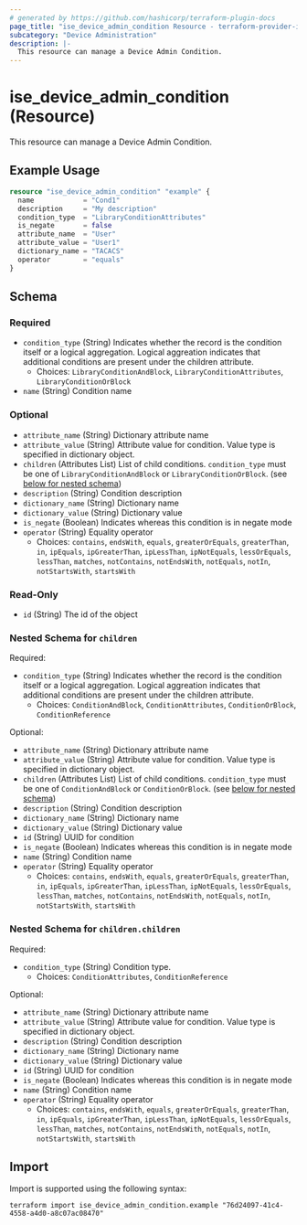 ```yaml
---
# generated by https://github.com/hashicorp/terraform-plugin-docs
page_title: "ise_device_admin_condition Resource - terraform-provider-ise"
subcategory: "Device Administration"
description: |-
  This resource can manage a Device Admin Condition.
---
```


# ise_device_admin_condition (Resource)

This resource can manage a Device Admin Condition.

## Example Usage

```terraform
resource "ise_device_admin_condition" "example" {
  name            = "Cond1"
  description     = "My description"
  condition_type  = "LibraryConditionAttributes"
  is_negate       = false
  attribute_name  = "User"
  attribute_value = "User1"
  dictionary_name = "TACACS"
  operator        = "equals"
}
```

<!-- schema generated by tfplugindocs -->
## Schema

### Required

- `condition_type` (String) Indicates whether the record is the condition itself or a logical aggregation. Logical aggreation indicates that additional conditions are present under the children attribute.
  - Choices: `LibraryConditionAndBlock`, `LibraryConditionAttributes`, `LibraryConditionOrBlock`
- `name` (String) Condition name

### Optional

- `attribute_name` (String) Dictionary attribute name
- `attribute_value` (String) Attribute value for condition. Value type is specified in dictionary object.
- `children` (Attributes List) List of child conditions. `condition_type` must be one of `LibraryConditionAndBlock` or `LibraryConditionOrBlock`. (see [below for nested schema](#nestedatt--children))
- `description` (String) Condition description
- `dictionary_name` (String) Dictionary name
- `dictionary_value` (String) Dictionary value
- `is_negate` (Boolean) Indicates whereas this condition is in negate mode
- `operator` (String) Equality operator
  - Choices: `contains`, `endsWith`, `equals`, `greaterOrEquals`, `greaterThan`, `in`, `ipEquals`, `ipGreaterThan`, `ipLessThan`, `ipNotEquals`, `lessOrEquals`, `lessThan`, `matches`, `notContains`, `notEndsWith`, `notEquals`, `notIn`, `notStartsWith`, `startsWith`

### Read-Only

- `id` (String) The id of the object

<a id="nestedatt--children"></a>
### Nested Schema for `children`

Required:

- `condition_type` (String) Indicates whether the record is the condition itself or a logical aggregation. Logical aggreation indicates that additional conditions are present under the children attribute.
  - Choices: `ConditionAndBlock`, `ConditionAttributes`, `ConditionOrBlock`, `ConditionReference`

Optional:

- `attribute_name` (String) Dictionary attribute name
- `attribute_value` (String) Attribute value for condition. Value type is specified in dictionary object.
- `children` (Attributes List) List of child conditions. `condition_type` must be one of `ConditionAndBlock` or `ConditionOrBlock`. (see [below for nested schema](#nestedatt--children--children))
- `description` (String) Condition description
- `dictionary_name` (String) Dictionary name
- `dictionary_value` (String) Dictionary value
- `id` (String) UUID for condition
- `is_negate` (Boolean) Indicates whereas this condition is in negate mode
- `name` (String) Condition name
- `operator` (String) Equality operator
  - Choices: `contains`, `endsWith`, `equals`, `greaterOrEquals`, `greaterThan`, `in`, `ipEquals`, `ipGreaterThan`, `ipLessThan`, `ipNotEquals`, `lessOrEquals`, `lessThan`, `matches`, `notContains`, `notEndsWith`, `notEquals`, `notIn`, `notStartsWith`, `startsWith`

<a id="nestedatt--children--children"></a>
### Nested Schema for `children.children`

Required:

- `condition_type` (String) Condition type.
  - Choices: `ConditionAttributes`, `ConditionReference`

Optional:

- `attribute_name` (String) Dictionary attribute name
- `attribute_value` (String) Attribute value for condition. Value type is specified in dictionary object.
- `description` (String) Condition description
- `dictionary_name` (String) Dictionary name
- `dictionary_value` (String) Dictionary value
- `id` (String) UUID for condition
- `is_negate` (Boolean) Indicates whereas this condition is in negate mode
- `name` (String) Condition name
- `operator` (String) Equality operator
  - Choices: `contains`, `endsWith`, `equals`, `greaterOrEquals`, `greaterThan`, `in`, `ipEquals`, `ipGreaterThan`, `ipLessThan`, `ipNotEquals`, `lessOrEquals`, `lessThan`, `matches`, `notContains`, `notEndsWith`, `notEquals`, `notIn`, `notStartsWith`, `startsWith`

## Import

Import is supported using the following syntax:

```shell
terraform import ise_device_admin_condition.example "76d24097-41c4-4558-a4d0-a8c07ac08470"
```
